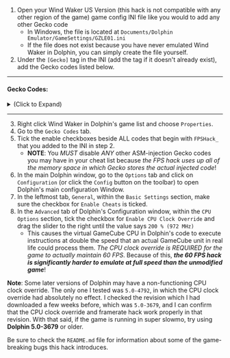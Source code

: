1. Open your Wind Waker US Version (this hack is not compatible with any other region of the game) game config INI file like
   you would to add any other Gecko code
    * In Windows, the file is located at `Documents/Dolphin Emulator/GameSettings/GZLE01.ini`
    * If the file does not exist because you have never emulated Wind Waker in Dolphin, you can simply create the file yourself.
2. Under the `[Gecko]` tag in the INI (add the tag if it doesn't already exist), add the Gecko codes listed below.
---
#### Gecko Codes:
<details>
  <summary>(Click to Expand)</summary><p>
  
```
$FPSHack_00_SetParam_FramerateFactor__60
057F0008 00000002
$FPSHack_01_MainUpdate
C2006410 00000022
3C60817F 91430010
91630014 91830018
91A3001C D9430020
D9630028 7D4802A6
9143002C 7D4902A6
91430030 3D40803F
614A6854 814A0000
81630008 7D8A5B96
7D8C59D6 7D8C5050
39A00000 2C0C0000
40820008 39A00001
91A30000 3D804330
91830030 39800000
91830034 C9630030
3D804330 91830030
91630034 C9430030
FD4A5828 3D803F80
91830030 C1630030
ED4B5024 D1430004
3D800014 618C9970
7D6C5B96 3D80804C
618C8D44 916C0000
81830050 280C0000
41820008 398CFFFF
91830050 8183000C
2C0C0000 41820014
3D80817F 618C0054
7D8903A6 4E800421
81430010 81630014
81830018 81A3001C
C9430020 C9630028
8143002C 7D4803A6
81430030 7D4903A6
806D8774 00000000
$FPSHack_02_SlowAnimations
C22EFBBC 00000006
3E20817F C2310004
8251000C 7C12D000
41820010 82510050
2C120000 40820008
EC000472 EC01002A
60000000 00000000
$FPSHack_03_SlowAllLinkVelocity
C212207C 0000000B
3E20817F C2310004
C25F0220 C27F01F8
EE739028 EE520472
EE73902A D27F01F8
C25F0224 C27F01FC
EE739028 EE520472
EE73902A D27F01FC
C25F0228 C27F0200
EE739028 EE520472
EE73902A D27F0200
C01F0220 00000000
$FPSHack_04_SlowLinkGravity
C21094BC 00000003
C01E0258 3E20817F
C2310004 EC000472
60000000 00000000
$FPSHack_05_SlowActorMovements
C20251A0 0000001A
3E20817F C2310004
82310050 C02301F8
C0030220 28110000
40820008 EC000472
EC01002A D00301F8
C02301FC C0030224
28110000 40820008
EC000472 EC01002A
D00301FC C0230200
C0030228 28110000
40820008 28110000
40820008 EC000472
EC01002A D0030200
28040000 4D820020
C02301F8 C0040000
28110000 40820008
EC000472 EC01002A
D00301F8 C02301FC
C0040004 28110000
40820008 EC000472
EC01002A D00301FC
C0230200 C0040008
28110000 40820008
EC000472 EC01002A
D0030200 4E800020
60000000 00000000
$FPSHack_06_SlowWindWakerTempo
C214E438 00000003
C042A404 3E20817F
C2310004 FC420472
60000000 00000000
$FPSHack_07_STControl_CheckTrigger_LowHz
C2058340 00000004
3E20817F 82310000
2C110001 41820008
4E800020 9421FFE0
60000000 00000000
$FPSHack_08_STControl_CheckUpTrigger_LowHz
C20586A8 00000004
3E20817F 82310000
2C110001 4182000C
38600000 4E800020
A8030010 00000000
$FPSHack_09_STControl_CheckDownTrigger_LowHz
C2058714 00000004
3E20817F 82310000
2C110001 4182000C
38600000 4E800020
A8030010 00000000
$FPSHack_10_STControl_CheckLeftTrigger_LowHz
C20585D0 00000004
3E20817F 82310000
2C110001 4182000C
38600000 4E800020
A803000E 00000000
$FPSHack_11_STControl_CheckRightTrigger_LowHz
C205863C 00000004
3E20817F 82310000
2C110001 4182000C
38600000 4E800020
A803000E 00000000
$FPSHack_13_CutsceneTicker_LowHz
C206B15C 00000007
3E20817F 82310000
2C110001 40820024
3E208027 62315560
7E6902A6 7E2903A6
7E4802A6 4E800421
7E4803A6 7E6903A6
60000000 00000000
$FPSHack_16_SlowJ3DFrameCtrl_CheckPass
C22EF614 00000003
3E20817F C2310004
EC000472 EC60102A
60000000 00000000
$FPSHack_17_SlowLinkSimpleAnmPlay
C21287F4 00000003
3E20817F C2310004
EC210472 EC41002A
60000000 00000000
$FPSHack_18_HalfCameraRotationX
C2178CB4 00000004
3E20817F D2310010
C2310004 EC000472
C2310010 EC01002A
60000000 00000000
$FPSHack_19_HalfCameraRotationY
C2179238 00000004
3E20817F D2310010
C2310004 EC000472
C2310010 EC61002A
60000000 00000000
$FPSHack_20_HalfCam1PRotationSpeed
C217056C 00000003
3E20817F C2310004
EFBD0472 57C0063F
60000000 00000000
$FPSHack_21_HalfCameraZoom
C217889C 00000003
3E20817F C2310004
EC000472 D00102D8
60000000 00000000
$FPSHack_22_UpdateLinkIdleAnimation_LowHz
C21133A0 00000005
3E20817F 82310000
2C110000 4182000C
3803FFFF 48000008
7C601B78 60000000
60000000 00000000
$FPSHack_23_HalfSomeItemValueIDK
C20F57FC 00000003
C022A1AC 3E20817F
C2310004 EC210472
60000000 00000000
$FPSHack_24_UpdateBombTimer_LowHz
C20D9F68 00000005
3E20817F 82310000
2C110000 4182000C
3803FFFF 48000008
7C601B78 60000000
60000000 00000000
$FPSHack_25_SlowBoomerangVelocity
C20E1FE4 00000003
3E20817F C2310004
C0029CA4 EC000472
60000000 00000000
$FPSHack_26_SlowHookShotOut
C20F1DE0 00000003
3E20817F C2310004
C022A100 EC210472
60000000 00000000
$FPSHack_27_SlowHookShotIn
C20F2620 00000003
3E20817F C2310004
C002A118 EC000472
60000000 00000000
$FPSHack_28_SlowHookShotReel
C20F23F8 00000003
3E20817F C2310004
EC200824 EC210472
60000000 00000000
$FPSHack_29_UpdateBreathMeter_LowHz
C2201CE8 00000004
3E20817F 82310000
2C110000 4182000C
3803FFFF 48000008
7C601B78 00000000
$FPSHack_30_UpdateParticles_LowHz
C207D094 00000005
3E20817F 82310000
2C110000 4182000C
9421FFF0 48000008
4E800020 60000000
60000000 00000000
$FPSHack_30_DoAddCalc_LowHz
C22528e4 00000005
3E20817F 82310000
2C110000 4182000C
c0a30000 48000008
4E800020 60000000
60000000 00000000
$FPSHack_31_DoAddCalc0_LowHz
C22529e8 00000005
3E20817F 82310000
2C110000 4182000C
c0030000 48000008
4E800020 60000000
60000000 00000000
$FPSHack_32_DoAddCalc2_LowHz
C22529a4 00000005
3E20817F 82310000
2C110000 4182000C
c0030000 48000008
4E800020 60000000
60000000 00000000
$FPSHack_33_DoAddCalcPos_LowHz
C2252a20 00000005
3E20817F 82310000
2C110000 4182000C
9421ff90 48000008
4E800020 60000000
60000000 00000000
$FPSHack_34_DoAddCalcPos2_LowHz
C2252ee0 00000005
3E20817F 82310000
2C110000 4182000C
9421ff90 48000008
4E800020 60000000
60000000 00000000
$FPSHack_35_DoAddCalcPosXZ_LowHz
C2252c5c 00000005
3E20817F 82310000
2C110000 4182000C
9421ff60 48000008
4E800020 60000000
60000000 00000000
$FPSHack_36_DoAddCalcPosXZ2_LowHz
C2253038 00000005
3E20817F 82310000
2C110000 4182000C
9421ff90 48000008
4E800020 60000000
60000000 00000000
$FPSHack_37_DoAddCalcAngleS_LowHz
C22531a8 00000005
3E20817F 82310000
2C110000 4182000C
a9030000 48000008
4E800020 60000000
60000000 00000000
$FPSHack_38_DoAddCalcAngleS2_LowHz
C2253270 00000005
3E20817F 82310000
2C110000 4182000C
a8e30000 48000008
4E800020 60000000
60000000 00000000
$FPSHack_39_DoAddCalcAngleL_LowHz
C22532c4 00000005
3E20817F 82310000
2C110000 4182000C
81030000 48000008
4E800020 60000000
60000000 00000000
$FPSHack_39_SlowOceanWaves
0439069C 00000190
043906B4 0000017C
043906CC 000001A4
043906E4 00000168
```

</p></details>

---  
3. Right click Wind Waker in Dolphin's game list and choose `Properties`.
4. Go to the `Gecko Codes` tab.
5. Tick the enable checkboxes beside ALL codes that begin with `FPSHack_` that you added to the INI in step 2.
    * **NOTE**: You *MUST* disable *ANY* other ASM-injection Gecko codes you may have in your cheat list because *the FPS hack uses up all of the memory space in which Gecko stores the actual injected code*!
6. In the main Dolphin window, go to the `Options` tab and click on `Configuration` (or click the `Config` button on the toolbar) to open Dolphin's main configuration Window.
7. In the leftmost tab, `General`, within the `Basic Settings` section, make sure the checkbox for `Enable Cheats` is ticked.
8. In the `Advanced` tab of Dolphin's Configuration window, within the `CPU Options` section, tick the checkbox for 
   `Enable CPU Clock Override` and drag the slider to the right until the value says `200 % (972 MHz)`
     * This causes the virtual GameCube CPU in Dolphin's code to execute instructions at double the speed that an actual GameCube 
       unit in real life could process them. *The CPU clock override is REQUIRED for the game to actually maintain 60 FPS*. 
       Because of this, ***the 60 FPS hack is significantly harder to emulate at full speed than the unmodified game***!


**Note**: Some later versions of Dolphin may have a non-functioning CPU clock override. The only one I tested was `5.0-4792`, 
in which the CPU clock override had absolutely no effect. I checked the revision which I had downloaded a few weeks before, which was `5.0-3679`, and I can confirm that the CPU clock override and framerate hack work properly in that revision.
With that said, if the game is running in super slowmo, try using **Dolphin 5.0-3679** or older.

Be sure to check the `README.md` file for information about some of the game-breaking bugs this hack introduces.

